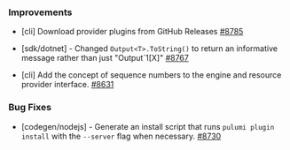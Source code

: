 ### Improvements

- [cli] Download provider plugins from GitHub Releases
  [#8785](https://github.com/pulumi/pulumi/pull/8785)

- [sdk/dotnet] - Changed `Output<T>.ToString()` to return an informative message rather than just "Output`1[X]"
  [#8767](https://github.com/pulumi/pulumi/pull/8767)

- [cli] Add the concept of sequence numbers to the engine and resource provider interface.
  [#8631](https://github.com/pulumi/pulumi/pull/8631)

### Bug Fixes

- [codegen/nodejs] - Generate an install script that runs `pulumi plugin install` with 
  the `--server` flag when necessary.
  [#8730](https://github.com/pulumi/pulumi/pull/8730)
